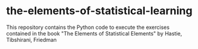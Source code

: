 # the-elements-of-statistical-learning
This repository contains the Python code to execute the exercises contained in the book "The Elements of Statistical Elements" by Hastie, Tibshirani, Friedman
